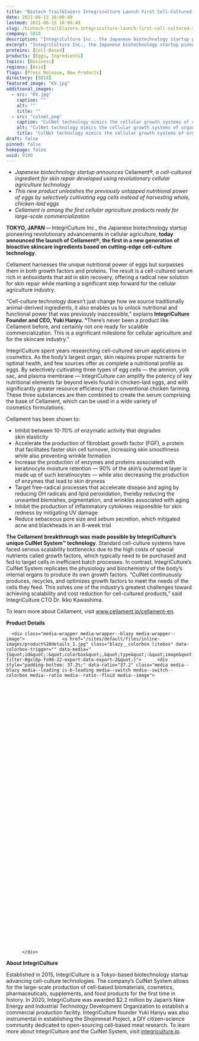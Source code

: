 ```yaml
---
title: "Biotech Trailblazers Integriculture Launch First Cell-Cultured Skincare Ingredient"
date: 2021-06-15 16:00:49
lastmod: 2021-06-15 16:00:49
slug: /biotech-trailblazers-integriculture-launch-first-cell-cultured-skincare-ingredient
company: 5818
description: "IntegriCulture Inc., the Japanese biotechnology startup pioneering revolutionary advancements in cellular agriculture, today announced the launch of Cellament®️, the first in a new generation of bioactive skincare ingredients based on cutting-edge cell-culture technology."
excerpt: "IntegriCulture Inc., the Japanese biotechnology startup pioneering revolutionary advancements in cellular agriculture, today announced the launch of Cellament®️, the first in a new generation of bioactive skincare ingredients based on cutting-edge cell-culture technology."
proteins: [Cell-Based]
products: [Eggs, Ingredients]
topics: [Business]
regions: [Asia]
flags: [Press Release, New Products]
directory: [5818]
featured_image: "KV.jpg"
additional_images:
  - src: "KV.jpg"
    caption: ""
    alt: ""
    title: ""
  - src: "culnet.png"
    caption: "CulNet technology mimics the cellular growth systems of organs connected by blood vessels."
    alt: "CulNet technology mimics the cellular growth systems of organs connected by blood vessels."
    title: "CulNet technology mimics the cellular growth systems of organs connected by blood vessels."
draft: false
pinned: false
homepage: false
uuid: 9100
---
```

<ul>
	<li><em>Japanese biotechnology startup announces </em>Cellament®️<em>, a cell-cultured ingredient for skin repair developed using revolutionary cellular agriculture technology</em></li>
	<li><em>This new product unleashes the previously untapped nutritional power of eggs by selectively cultivating egg cells instead of harvesting whole, chicken-laid eggs</em></li>
	<li><em>Cellament is among the first cellular agriculture products ready for large-scale commercialization</em></li>
</ul>

<p><strong>TOKYO, JAPAN</strong> — IntegriCulture Inc., the Japanese biotechnology startup pioneering revolutionary advancements in cellular agriculture, <strong>today announced the launch of Cellament</strong><strong>®️</strong><strong>, the first in a new generation of bioactive skincare ingredients based on cutting-edge cell-culture technology</strong>.</p>

<p>Cellament harnesses the unique nutritional power of eggs but surpasses them in both growth factors and proteins. The result is a cell-cultured serum rich in antioxidants that aid in skin recovery, offering a radical new solution for skin repair while marking a significant step forward for the cellular agriculture industry.</p>

<p>“Cell-culture technology doesn’t just change how we source traditionally animal-derived ingredients, it also enables us to unlock nutritional and functional power that was previously inaccessible,” explains<strong> IntegriCulture Founder and CEO, Yuki Hanyu. “</strong>There’s never been a product like Cellament before, and certainly not one ready for scalable commercialization. This is a significant milestone for cellular agriculture and for the skincare industry.”</p>

<p>IntegriCulture spent years researching cell-cultured serum applications in cosmetics. As the body’s largest organ, skin requires proper nutrients for optimal health, and few sources offer as complete a nutritional profile as eggs. By selectively cultivating three types of egg cells — the amnion, yolk sac, and plasma membrane — IntegriCulture can amplify the potency of key nutritional elements far beyond levels found in chicken-laid eggs, and with significantly greater resource efficiency than conventional chicken farming. These three substances are then combined to create the serum comprising the base of Cellament, which can be used in a wide variety of cosmetics formulations.</p>

<p>Cellament has been shown to:</p>

<ul>
	<li>Inhibit between 10-70% of enzymatic activity that degrades skin elasticity</li>
	<li>Accelerate the production of fibroblast growth factor (FGF), a protein that facilitates faster skin cell turnover, increasing skin smoothness while also preventing wrinkle formation</li>
	<li>Increase the production of enzymes and proteins associated with keratinocyte moisture retention — 90% of the skin’s outermost layer is made up of such keratinocytes — while also decreasing the production of enzymes that lead to skin dryness</li>
	<li>Target free-radical processes that accelerate disease and aging by reducing OH radicals and lipid peroxidation, thereby reducing the unwanted blemishes, pigmentation, and wrinkles associated with aging</li>
	<li>Inhibit the production of inflammatory cytokines responsible for skin redness by mitigating UV damage</li>
	<li>Reduce sebaceous pore size and sebum secretion, which mitigated acne and blackheads in an 8-week trial</li>
</ul>

<p><strong>The Cellament breakthrough was</strong> <strong>made possible by IntegriCulture’s unique CulNet System™ technology</strong>. Standard cell-culture systems have faced serious scalability bottlenecks due to the high costs of special nutrients called growth factors, which typically need to be purchased and fed to target cells in inefficient batch processes. In contrast, IntegriCulture’s CulNet System replicates the physiology and biochemistry of the body’s internal organs to produce its own growth factors. “CulNet continuously produces, recycles, and optimizes growth factors to meet the needs of the cells they feed. This solves one of the industry’s greatest challenges toward achieving scalability and cost reduction for cell-cultured products,” said IntegriCulture CTO Dr. Ikko Kawashima.</p>

<p>To learn more about Cellament, visit <a href="http://www.cellament.jp/cellament-en">www.cellament.jp/cellament-en</a>.</p>

<p><strong>Product Details</strong></p>

<p>




      <div class="media-wrapper media-wrapper--blazy media-wrapper--image">              <a href="/sites/default/files/inline-images/product%20details_1.jpg" class="blazy__colorbox litebox" data-colorbox-trigger="" data-media="{&quot;id&quot;:&quot;colorbox&quot;,&quot;type&quot;:&quot;image&quot;,&quot;width&quot;:1890,&quot;height&quot;:703,&quot;rel&quot;:&quot;blazy-filter-0gxl6p-fo98-22-export-data-export-2&quot;}">      <div style="padding-bottom: 37.2%;" data-ratio="37.2" class="media media--blazy media--loading is-b-loading media--switch media--switch--colorbox media--ratio media--ratio--fluid media--image">
<img alt="Product Details" title="product details_1.jpg" class="media__image media__element b-lazy img-fluid" data-entity-uuid="631b77b8-14d9-4433-99eb-5595b2e7777d" data-src="/sites/default/files/inline-images/product%20details_1.jpg" src="data:image/svg+xml;charset=utf-8,%3Csvg%20xmlns%3D'http%3A%2F%2Fwww.w3.org%2F2000%2Fsvg'%20viewBox%3D'0%200%201890%20703'%2F%3E" width="1890" height="703" loading="lazy" typeof="foaf:Image" />
        <span class="media__icon media__icon--litebox"></span></div>
  </a>

                
          </div>  
  
</p>

<p><strong>About IntegriCulture</strong></p>

<p>Established in 2015, IntegriCulture is a Tokyo-based biotechnology startup advancing cell-culture technologies. The company’s CulNet System allows for the large-scale production of cell-based biomaterials, cosmetics, pharmaceuticals, supplements, and food products for the first time in history. In 2020, IntegriCulture was awarded $2.2 million by Japan’s New Energy and Industrial Technology Development Organization to establish a commercial production facility. IntegriCulture founder Yuki Hanyu was also instrumental in establishing the Shojinmeat Project, a DIY citizen-science community dedicated to open-sourcing cell-based meat research. To learn more about IntegriCulture and the CulNet System, visit <a href="https://integriculture.jp/?locale=en">integriculture.jp</a>.</p>
